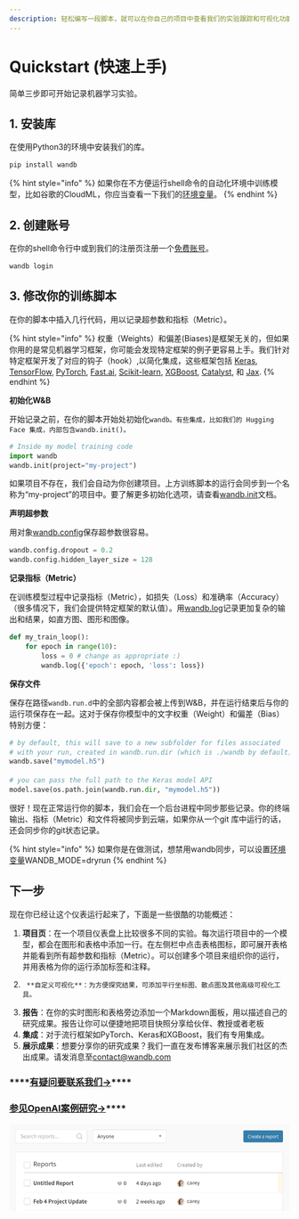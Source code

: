 ```yaml
---
description: 轻松编写一段脚本，就可以在你自己的项目中查看我们的实验跟踪和可视化功能。
---
```


# Quickstart \(快速上手\)

简单三步即可开始记录机器学习实验。

## 1. **安装库**

在使用Python3的环境中安装我们的库。

```bash
pip install wandb
```

{% hint style="info" %}
 如果你在不方便运行shell命令的自动化环境中训练模型，比如谷歌的CloudML，你应当查看一下我们的[环境变量](https://docs.wandb.ai/v/zh-hans/library/environment-variables)。
{% endhint %}

## 2. **创建账号**

在你的shell命令行中或到我们的注册页注册一个[免费账号](https://wandb.ai/login?signup=true)。

```bash
wandb login
```

## 3. **修改你的训练脚本**

在你的脚本中插入几行代码，用以记录超参数和指标（Metric）。

{% hint style="info" %}
权重（Weights）和偏差\(Biases\)是框架无关的，但如果你用的是常见机器学习框架，你可能会发现特定框架的例子更容易上手。我们针对特定框架开发了对应的钩子（hook）,以简化集成，这些框架包括 [Keras](https://docs.wandb.ai/v/zh-hans/integrations/keras), [TensorFlow](https://docs.wandb.ai/v/zh-hans/integrations/tensorflow), [PyTorch](https://docs.wandb.ai/v/zh-hans/integrations/pytorch), [Fast.ai](https://docs.wandb.ai/v/zh-hans/integrations/fast.ai), [Scikit-learn](https://docs.wandb.ai/v/zh-hans/integrations/scikit), [XGBoost](https://docs.wandb.ai/v/zh-hans/integrations/xgboost), [Catalyst](https://docs.wandb.ai/v/zh-hans/integrations/catalyst), 和 [Jax](https://docs.wandb.ai/v/zh-hans/integrations/jax-example).
{% endhint %}

**初始化W&B**

开始记录之前，在你的脚本开始处初始化`wandb。有些集成，比如我们的 Hugging Face 集成，内部包含wandb.init()。`

```python
# Inside my model training code
import wandb
wandb.init(project="my-project")
```

如果项目不存在，我们会自动为你创建项目。上方训练脚本的运行会同步到一个名称为“my-project”的项目中。要了解更多初始化选项，请查看[wandb.init](https://docs.wandb.ai/v/zh-hans/library/wandb.init)文档。

**声明超参数**

用对象[wandb.config](https://docs.wandb.ai/v/zh-hans/library/wandb.config)保存超参数很容易。

```python
wandb.config.dropout = 0.2
wandb.config.hidden_layer_size = 128
```

**记录指标（Metric）**

在训练模型过程中记录指标（Metric），如损失（Loss）和准确率（Accuracy）（很多情况下，我们会提供特定框架的默认值）。用[wandb.log](https://docs.wandb.ai/v/zh-hans/library/wandb.log)记录更加复杂的输出和结果，如直方图、图形和图像。

```python
def my_train_loop():
    for epoch in range(10):
        loss = 0 # change as appropriate :)
        wandb.log({'epoch': epoch, 'loss': loss})
```

**保存文件**

保存在路径`wandb.run.d`中的全部内容都会被上传到W&B，并在运行结束后与你的运行项保存在一起。这对于保存你模型中的文字权重（Weight）和偏差（Bias）特别方便：

```python
# by default, this will save to a new subfolder for files associated
# with your run, created in wandb.run.dir (which is ./wandb by default)
wandb.save("mymodel.h5")

# you can pass the full path to the Keras model API
model.save(os.path.join(wandb.run.dir, "mymodel.h5"))
```

很好！现在正常运行你的脚本，我们会在一个后台进程中同步那些记录。你的终端输出、指标（Metric）和文件将被同步到云端，如果你从一个git 库中运行的话，还会同步你的git状态记录。

{% hint style="info" %}
 如果你是在做测试，想禁用wandb同步，可以设置[环境变量](https://docs.wandb.ai/v/zh-hans/library/environment-variables)WANDB\_MODE=dryrun
{% endhint %}

## **下一步**

现在你已经让这个仪表运行起来了，下面是一些很酷的功能概述：

1.  **项目页**：在一个项目仪表盘上比较很多不同的实验。每次运行项目中的一个模型，都会在图形和表格中添加一行。在左侧栏中点击表格图标，即可展开表格并能看到所有超参数和指标（Metric）。可以创建多个项目来组织你的运行，并用表格为你的运行添加标签和注释。
2.      **自定义可视化**：为方便探究结果，可添加平行坐标图、散点图及其他高级可视化工具。
3. **报告**：在你的实时图形和表格旁边添加一个Markdown面板，用以描述自己的研究成果。报告让你可以便捷地把项目快照分享给伙伴、教授或者老板
4. **集成**：对于流行框架如PyTorch、Keras和XGBoost，我们有专用集成。
5. **展示成果**：想要分享你的研究成果？我们一直在发布博客来展示我们社区的杰出成果。请发消息至[contact@wandb.com](mailto:contact@wandb.com)​

### \*\*\*\*[**有疑问要联系我们→**](https://docs.wandb.ai/v/zh-hans/company/getting-help)\*\*\*\*

### [**参见OpenAI案例研究→**](https://wandb.ai/openai/published-work/Learning-Dexterity-End-to-End--VmlldzoxMTUyMDQ)\*\*\*\*

![](.gitbook/assets/image%20%2891%29.png)

